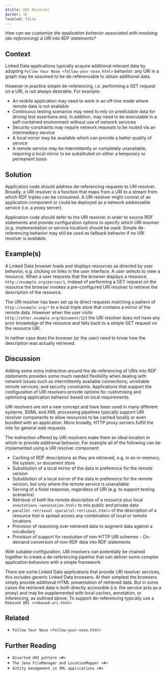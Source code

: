 ```yaml
---
$title: URI Resolver
$order: 16
leveled: false
---
```


*How can we customize the application behavior associated with resolving (de-referencing) a URI into RDF statements?*

## Context

Linked Data applications typically acquire additional relevant data by adopting `Follow Your Nose <follow-your-nose.html>` behavior: any URI in a graph may be assumed to be de-referencable to obtain additional data.

However in practice simple de-referencing, i.e. performing a GET request on a URI, is not always desirable. For example:

- An mobile application may need to work in an off-line mode where remote data is not available
- Continuous testing scenarios may need to rely on predictable data for driving test assertions and, in addition, may need to be executable in a self-contained environment without use of network services
- Security constraints may require network requests to be routed via an intermediary service
- A local mirror may be available which can provide a better quality of service
- A remote service may be intermittently or completely unavailable, requiring a local mirror to be substituted on either a temporary or permanent basis

## Solution

Application code should address de-referencing requests to URI resolver. Broadly, a URI resolver is a function that maps from a URI to a stream from which RDF triples can be consumed. A URI resolver might consist of an application component or could be deployed as a network addressable service (i.e. a proxy server).

Application code should defer to the URI resolver in order to source RDF statements and provide configuration options to specify which URI resolver (e.g. implementation or service location) should be used. Simple de-referencing behavior may still be used as fallback behavior if no URI resolver is available.

## Example(s)

A Linked Data browser loads and displays resources as directed by user behavior, e.g. clicking on links in the user interface. A user selects to view a resource. When a user requests that the browser displays a resource, ``http://example.org/person/1``, instead of performing a GET request on the resource the browser invokes a pre-configured URI resolver to retrieve the description of the resource.

The URI resolver has been set up to direct requests matching a pattern of ``http://example.org/*`` to a local triple store that contains a mirror of the remote data. However when the user visits ``http://other.example.org/document/123`` the URI resolver does not have any prior knowledge of the resource and falls back to a simple GET request on the resource URI.

In neither case does the browser (or the user) need to know how the description was actually retrieved.

## Discussion

Adding some extra indirection around the de-referencing of URIs into RDF statements provides some much needed flexibility when dealing with network issues such as intermittently available connections; unreliable remote services; and security constraints. Applications that support the configuration of URI resolvers provide options for customising and optimising application behavior based on local requirements.

URI resolvers are not a new concept and have been used in many different systems. SGML and XML processing pipelines typically support URI resolver components to allow resources to be cached locally or even bundled with an application. More broadly, HTTP proxy servers fulfill the role for general web requests.

The indirection offered by URI resolvers make them an ideal location in which to provide additional behavior. For example all of the following can be implemented using a URI resolver component:

- Caching of RDF descriptions as they are retrieved, e.g. in an in-memory, file system, or document store
- Substitution of a local mirror of the data in preference for the remote version
- Substitution of a local mirror of the data in preference for the remote version, but only where the remote service is unavailable
- Serving of a fixed response, regardless of URI (e.g. to support testing scenarios)
- Retrieval of both the remote description of a resource plus local `annotations <annotation.html>` to mix public and private data
- `parallel retrieval <parallel-retrieval.html>` of the description of a resource that is spread across any combination of local or remote locations
- Provision of reasoning over retrieved data to augment data against a vocabulary
- Provision of support for resolution of non-HTTP URI schemes -  On-demand conversion of non-RDF data into RDF statements

With suitable configuration, URI resolvers can potentially be chained together to create a de-referencing pipeline that can deliver some complex application behaviors with a simple framework.

There are some Linked Data applications that provide URI resolver services, this includes generic Linked Data browsers. At their simplest the browsers simply provide additional HTML presentation of retrieved data. But in some cases the retrieved data is both directly accessible (i.e. the service acts as a proxy) and may be supplemented with local caches, annotation, or inferencing, as outlined above. To support de-referencing typically use a `Rebased URI <rebased-uri.html>`

## Related

- `Follow Your Nose <follow-your-nose.html>`

## Further Reading

- `Diverted URI pattern <#>`
- `The Jena FileManager and LocationMapper <#>`
- `Entity management in XML applications <#>`
